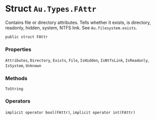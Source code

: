 # Struct `Au.Types.FAttr`

Contains file or directory attributes. Tells whether it exists, is directory, readonly, hidden, system, NTFS link. See `Au.filesystem.exists`.

```
public struct FAttr
```

### Properties

`Attributes`, `Directory`, `Exists`, `File`, `IsHidden`, `IsNtfsLink`, `IsReadonly`, `IsSystem`, `Unknown`

### Methods

`ToString`

### Operators

`implicit operator bool(FAttr)`, `implicit operator int(FAttr)`